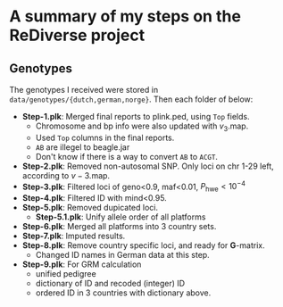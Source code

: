 # A summary of my steps on the ReDiverse project
## Genotypes
The genotypes I received were stored in `data/genotypes/{dutch,german,norge}`. Then each folder of below:
- **Step-1.plk**: Merged final reports to plink.ped, using `Top` fields.
  - Chromosome and bp info were also updated with $v_3$.map.
  - Used `Top` columns in the final reports.
  - `AB` are illegel to beagle.jar
  - Don't know if there is a way to convert `AB` to `ACGT`.
- **Step-2.plk**: Removed non-autosomal SNP. Only loci on chr 1-29 left, according to $v-3$.map.
- **Step-3.plk**: Filtered loci of geno<0.9, maf<0.01, $P_{\mathrm{hwe}}<10^{-4}$
- **Step-4.plk**: Filtered ID with mind<0.95.
- **Step-5.plk**: Removed dupicated loci.
  - **Step-5.1.plk**: Unify allele order of all platforms
- **Step-6.plk**: Merged all platforms into 3 country sets.
- **Step-7.plk**: Imputed results.
- **Step-8.plk**: Remove country specific loci, and ready for $\mathbf{G}$-matrix.
  - Changed ID names in German data at this step.
- **Step-9.plk**: For GRM calculation
  - unified pedigree
  - dictionary of ID and recoded (integer) ID
  - ordered ID in 3 countries with dictionary above.
  